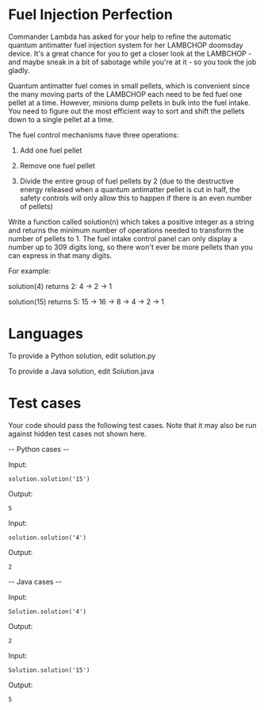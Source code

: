 Fuel Injection Perfection
=========================

Commander Lambda has asked for your help to refine the automatic quantum antimatter fuel injection system for her LAMBCHOP doomsday device. It's a great chance for you to get a closer look at the LAMBCHOP - and maybe sneak in a bit of sabotage while you're at it - so you took the job gladly. 

Quantum antimatter fuel comes in small pellets, which is convenient since the many moving parts of the LAMBCHOP each need to be fed fuel one pellet at a time. However, minions dump pellets in bulk into the fuel intake. You need to figure out the most efficient way to sort and shift the pellets down to a single pellet at a time. 

The fuel control mechanisms have three operations: 

1) Add one fuel pellet

2) Remove one fuel pellet

3) Divide the entire group of fuel pellets by 2 (due to the destructive energy released when a quantum antimatter pellet is cut in half, the safety controls will only allow this to happen if there is an even number of pellets)

Write a function called solution(n) which takes a positive integer as a string and returns the minimum number of operations needed to transform the number of pellets to 1. The fuel intake control panel can only display a number up to 309 digits long, so there won't ever be more pellets than you can express in that many digits.

For example:

solution(4) returns 2: 4 -> 2 -> 1

solution(15) returns 5: 15 -> 16 -> 8 -> 4 -> 2 -> 1

Languages
=========

To provide a Python solution, edit solution.py

To provide a Java solution, edit Solution.java

Test cases
==========

Your code should pass the following test cases.
Note that it may also be run against hidden test cases not shown here.

-- Python cases -- 

Input:

    solution.solution('15')

Output:
    
    5

Input:

    solution.solution('4')

Output:
    
    2

-- Java cases -- 

Input:

    Solution.solution('4')

Output:
    
    2

Input:
    
    Solution.solution('15')

Output:
    
    5